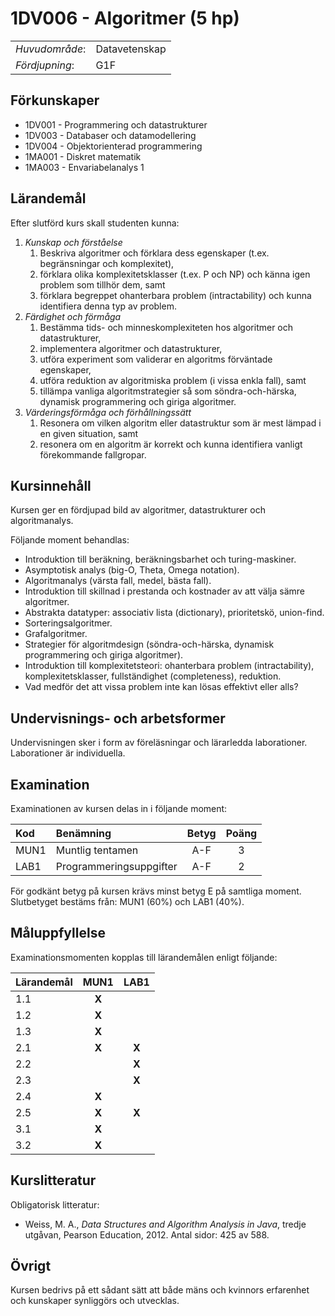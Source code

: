 # 1DV006 - Algoritmer (5 hp)

|     |     |
| --- | --- | 
| *Huvudområde*: | Datavetenskap | 
| *Fördjupning*: | G1F | 

## Förkunskaper

- 1DV001 - Programmering och datastrukturer
- 1DV003 - Databaser och datamodellering
- 1DV004 - Objektorienterad programmering
- 1MA001 - Diskret matematik
- 1MA003 - Envariabelanalys 1

## Lärandemål

Efter slutförd kurs skall studenten kunna:

1. *Kunskap och förståelse*
    1. Beskriva algoritmer och förklara dess egenskaper (t.ex. begränsningar och komplexitet), 
    2. förklara olika komplexitetsklasser (t.ex. P och NP) och känna igen problem som tillhör dem, samt
    3. förklara begreppet ohanterbara problem (intractability) och kunna identifiera denna typ av problem.
2. *Färdighet och förmåga*
    1. Bestämma tids- och minneskomplexiteten hos algoritmer och datastrukturer,
    2. implementera algoritmer och datastrukturer,
    3. utföra experiment som validerar en algoritms förväntade egenskaper,
    4. utföra reduktion av algoritmiska problem (i vissa enkla fall), samt
    5. tillämpa vanliga algoritmstrategier så som söndra-och-härska, dynamisk programmering och giriga algoritmer.
3. *Värderingsförmåga och förhållningssätt*
    1. Resonera om vilken algoritm eller datastruktur som är mest lämpad i en given situation, samt
    2. resonera om en algoritm är korrekt och kunna identifiera vanligt förekommande fallgropar.

## Kursinnehåll

Kursen ger en fördjupad bild av algoritmer, datastrukturer och algoritmanalys. 

Följande moment behandlas:

- Introduktion till beräkning, beräkningsbarhet och turing-maskiner.
- Asymptotisk analys (big-O, Theta, Omega notation).
- Algoritmanalys (värsta fall, medel, bästa fall).
- Introduktion till skillnad i prestanda och kostnader av att välja sämre algoritmer.
- Abstrakta datatyper: associativ lista (dictionary), prioritetskö, union-find.
- Sorteringsalgoritmer.
- Grafalgoritmer.
- Strategier för algoritmdesign (söndra-och-härska, dynamisk programmering och giriga algoritmer).
- Introduktion till komplexitetsteori: ohanterbara problem (intractability), komplexitetsklasser, fullständighet (completeness), reduktion.
- Vad medför det att vissa problem inte kan lösas effektivt eller alls?

## Undervisnings- och arbetsformer

Undervisningen sker i form av föreläsningar och lärarledda laborationer. Laborationer är individuella.

## Examination

Examinationen av kursen delas in i följande moment:

| Kod  | Benämning               | Betyg | Poäng |  
| :--- | :---------------------- | :---: | :---: |  
| MUN1 | Muntlig tentamen        | A-F   | 3     |  
| LAB1 | Programmeringsuppgifter | A-F   | 2     |  

För godkänt betyg på kursen krävs minst betyg E på samtliga moment. Slutbetyget bestäms från: MUN1 (60%) och LAB1 (40%).

## Måluppfyllelse

Examinationsmomenten kopplas till lärandemålen enligt följande:

| Lärandemål | MUN1  | LAB1  |
| :--------- | :---: | :---: |
| 1.1        | **X** |       |
| 1.2        | **X** |       |
| 1.3        | **X** |       |
| 2.1        | **X** | **X** |
| 2.2        |       | **X** |
| 2.3        |       | **X** |
| 2.4        | **X** |       |
| 2.5        | **X** | **X** |
| 3.1        | **X** |       |
| 3.2        | **X** |       |

## Kurslitteratur

Obligatorisk litteratur:

- Weiss, M. A., *Data Structures and Algorithm Analysis in Java*, tredje utgåvan, Pearson Education, 2012. Antal sidor: 425 av 588.

## Övrigt

Kursen bedrivs på ett sådant sätt att både mäns och kvinnors erfarenhet och kunskaper synliggörs och utvecklas.
